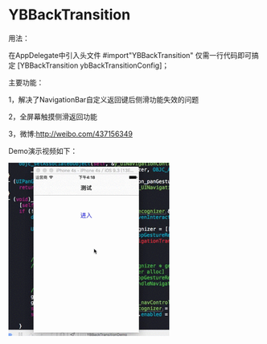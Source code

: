 # YBBackTransition
用法：

在AppDelegate中引入头文件    #import"YBBackTransition"     仅需一行代码即可搞定 [YBBackTransition ybBackTransitionConfig]；

主要功能：

1，解决了NavigationBar自定义返回键后侧滑功能失效的问题

2，全屏幕触摸侧滑返回功能

3，微博:http://weibo.com/437156349

Demo演示视频如下：

![haha](/Resource/屏幕录制.gif)
